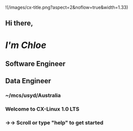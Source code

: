 !(/images/cx-title.png?aspect=2&noflow=true&width=1.33)


## Hi there,

# *I'm Chloe*

## Software Engineer
## Data Engineer
### ~/mcs/usyd/Australia




### Welcome to CX-Linux 1.0 LTS
### →→ Scroll or type "help" to get started
